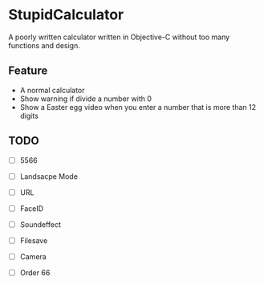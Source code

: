 # StupidCalculator

A poorly written calculator written in Objective-C without too many functions and design.


## Feature
- A normal calculator
- Show warning if divide a number with 0
- Show a Easter egg video when you enter a number that is more than 12 digits

## TODO
- [ ] 5566
- [ ] Landsacpe Mode
- [ ] URL
- [ ] FaceID
- [ ] Soundeffect
- [ ] Filesave
- [ ] Camera
- [ ] Order 66

